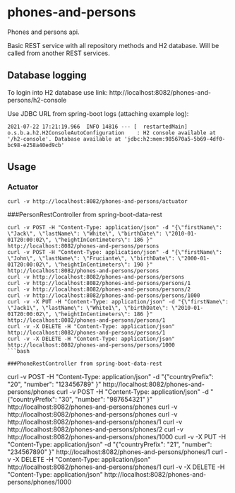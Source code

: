 # phones-and-persons
Phones and persons api.

Basic REST service with all repository methods and H2 database.
Will be called from another REST services.

## Database logging

To login into H2 database use link: http://localhost:8082/phones-and-persons/h2-console

Use JDBC URL from spring-boot logs (attaching example log):
```
2021-07-22 17:21:19.966  INFO 14816 --- [  restartedMain] o.s.b.a.h2.H2ConsoleAutoConfiguration    : H2 console available at '/h2-console'. Database available at 'jdbc:h2:mem:985670a5-5b69-4df0-bc98-e258a40ed9cb'
```

## Usage

### Actuator
```
curl -v http://localhost:8082/phones-and-persons/actuator
```

###PersonRestController from spring-boot-data-rest
```
curl -v POST -H "Content-Type: application/json" -d "{\"firstName\": \"Jack\", \"lastName\": \"White\", \"birthDate\": \"2010-01-01T20:00:02\", \"heightInCentimeters\": 186 }" http://localhost:8082/phones-and-persons/persons
curl -v POST -H "Content-Type: application/json" -d "{\"firstName\": \"John\", \"lastName\": \"Fruciante\", \"birthDate\": \"2000-01-01T20:00:02\", \"heightInCentimeters\": 190 }" http://localhost:8082/phones-and-persons/persons
curl -v http://localhost:8082/phones-and-persons/persons
curl -v http://localhost:8082/phones-and-persons/persons/1
curl -v http://localhost:8082/phones-and-persons/persons/2
curl -v http://localhost:8082/phones-and-persons/persons/1000
curl -v -X PUT -H "Content-Type: application/json" -d "{\"firstName\": \"Jack1\", \"lastName\": \"White1\", \"birthDate\": \"2010-01-01T20:00:02\", \"heightInCentimeters\": 186 }" http://localhost:8082/phones-and-persons/persons/1
curl -v -X DELETE -H "Content-Type: application/json" http://localhost:8082/phones-and-persons/persons/1
curl -v -X DELETE -H "Content-Type: application/json" http://localhost:8082/phones-and-persons/persons/1000
```bash

###PhoneRestController from spring-boot-data-rest
```
curl -v POST -H "Content-Type: application/json" -d "{\"countryPrefix\": \"20\", \"number\": \"123456789\" }" http://localhost:8082/phones-and-persons/phones
curl -v POST -H "Content-Type: application/json" -d "{\"countryPrefix\": \"30\", \"number\": \"987654321\" }" http://localhost:8082/phones-and-persons/phones
curl -v http://localhost:8082/phones-and-persons/phones
curl -v http://localhost:8082/phones-and-persons/phones/1
curl -v http://localhost:8082/phones-and-persons/phones/2
curl -v http://localhost:8082/phones-and-persons/phones/1000
curl -v -X PUT -H "Content-Type: application/json" -d "{\"countryPrefix\": \"21\", \"number\": \"234567890\" }" http://localhost:8082/phones-and-persons/phones/1
curl -v -X DELETE -H "Content-Type: application/json" http://localhost:8082/phones-and-persons/phones/1
curl -v -X DELETE -H "Content-Type: application/json" http://localhost:8082/phones-and-persons/phones/1000
```bash
